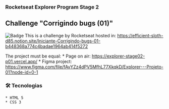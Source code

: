 ### Rocketseat Explorer Program Stage 2
## Challenge "Corrigindo bugs (01)"

![Badge](https://img.shields.io/badge/version-test-green)
This is a challenge by Rocketseat hosted in:
https://efficient-sloth-d85.notion.site/Iniciante-Corrigindo-bugs-01-b448368a774c4badae1964ab414f5272

The project must be equal:
    * Page on air: https://explorer-stage02-p01.vercel.app/
    * Figma project: https://www.figma.com/file/fAvYZz4dPV5MfhL77XkqkD/Explorer---Projeto-01?node-id=0-1

### 🛠 Tecnologias
    * HTML 5
    * CSS 3 
